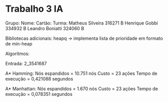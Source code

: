 # Trabalho 3 IA

Grupo:
Nome:              Cartão:   Turma:
Matheus Silveira   316271    B
Henrique Gobbi     334932    B
Leandro Boniatti   324060    B

Bibliotecas adicionais:
heapq -> implementa lista de prioridade em formato de min-heap

Algoritmos:

Entrada: 2_3541687

A* Hamming:
Nós espandidos = 10.751 nós
Custo = 23 ações
Tempo de execução = 0,421088 segundos

A* Manhattan:
Nós espandidos = 1.670 nós
Custo = 23 ações
Tempo de execução = 0,078351 segundos
